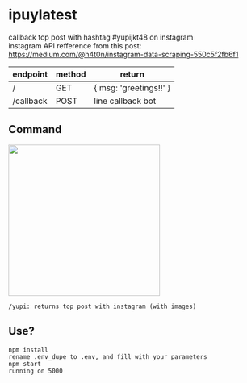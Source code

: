 # ipuylatest
callback top post with hashtag #yupijkt48 on instagram  
instagram API refference from this post: https://medium.com/@h4t0n/instagram-data-scraping-550c5f2fb6f1


endpoint | method | return
-|-|-
/ | GET | { msg: 'greetings!!' }
/callback | POST | line callback bot

## Command
<img src="https://preview.ibb.co/c4nBYp/ss.jpg" height="300">  

```
/yupi: returns top post with instagram (with images)
```

## Use?
```
npm install
rename .env_dupe to .env, and fill with your parameters
npm start
running on 5000
```